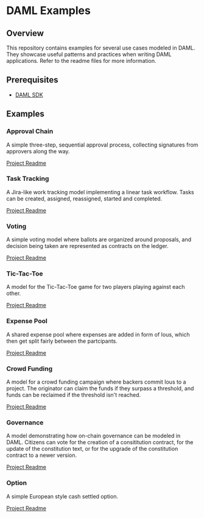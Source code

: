 # DAML Examples

## Overview

This repository contains examples for several use cases modeled in DAML. They showcase useful patterns and practices when writing DAML applications. Refer to the readme files for more information.

## Prerequisites

- [DAML SDK](https://docs.daml.com/getting-started/installation.html)

## Examples

### Approval Chain
A simple three-step, sequential approval process, collecting signatures from approvers along the way.

[Project Readme](approval-chain/README.md)

### Task Tracking
A Jira-like work tracking model implementing a linear task workflow. Tasks can be created, assigned, reassigned, started and completed.

[Project Readme](task-tracking/README.md)

### Voting
A simple voting model where ballots are organized around proposals, and decision being taken are represented as contracts on the ledger.

[Project Readme](voting/README.md)

### Tic-Tac-Toe
A model for the Tic-Tac-Toe game for two players playing against each other.

[Project Readme](tic-tac-toe/README.md)

### Expense Pool
A shared expense pool where expenses are added in form of Ious, which then get split fairly between the partcipants.

[Project Readme](expense-pool/README.md)

### Crowd Funding
A model for a crowd funding campaign where backers commit Ious to a project. The originator can claim the funds if they surpass a threshold, and funds can be reclaimed if the threshold isn't reached.

[Project Readme](crowd-funding/README.md)

### Governance
A model demonstrating how on-chain governance can be modeled in DAML. Citizens can vote for the creation of a consititution contract, for the update of the constitution text, or for the upgrade of the constitution contract to a newer version.

[Project Readme](governance/README.md)

### Option
A simple European style cash settled option.

[Project Readme](option/README.md)
